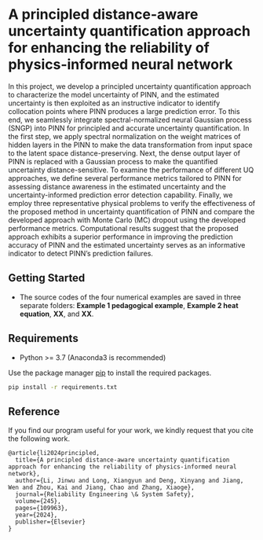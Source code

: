 # A principled distance-aware uncertainty quantification approach for enhancing the reliability of physics-informed neural network

In this project, we develop a principled uncertainty quantification approach to characterize the model uncertainty of PINN, and the estimated uncertainty is then exploited as an instructive indicator to identify collocation points where PINN produces a large prediction error. To this end, we seamlessly integrate spectral-normalized neural Gaussian process (SNGP) into PINN for principled and accurate uncertainty quantification. In the first step, we apply spectral normalization on the weight matrices of hidden layers in the PINN to make the data transformation from input space to the latent space distance-preserving. Next, the dense output layer of PINN is replaced with a Gaussian process to make the quantified uncertainty distance-sensitive. To examine the performance of different UQ approaches, we define several performance metrics tailored to PINN for assessing distance awareness in the estimated uncertainty and the uncertainty-informed prediction error detection capability. Finally, we employ three representative physical problems to verify the effectiveness of the proposed method in uncertainty quantification of PINN and compare the developed approach with Monte Carlo (MC) dropout using the developed performance metrics. Computational results suggest that the proposed approach exhibits a superior performance in improving the prediction accuracy of PINN and the estimated uncertainty serves as an informative indicator to detect PINN’s prediction failures.

## Getting Started

* The source codes of the four numerical examples are saved in three separate folders: **Example 1 pedagogical example**, **Example 2 heat equation**, **XX**, and **XX**.


## Requirements
* Python >= 3.7 (Anaconda3 is recommended)

Use the package manager [pip](https://pip.pypa.io/en/stable/) to install the required packages.

```bash
pip install -r requirements.txt
```

## Reference
If you find our program useful for your work, we kindly request that you cite the following work. 
```
@article{li2024principled,
  title={A principled distance-aware uncertainty quantification approach for enhancing the reliability of physics-informed neural network},
  author={Li, Jinwu and Long, Xiangyun and Deng, Xinyang and Jiang, Wen and Zhou, Kai and Jiang, Chao and Zhang, Xiaoge},
  journal={Reliability Engineering \& System Safety},
  volume={245},
  pages={109963},
  year={2024},
  publisher={Elsevier}
}
```
